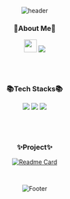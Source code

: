 <div align="center">

![header](https://capsule-render.vercel.app/api?type=waving&color=timeGradient&height=270&section=header&text=Ahn%20JuWon&fontSize=50&fontAlign=50&desc=Backend%20Developer&descSize=30&descAlign=50&descAlignY=30&animation=fadeIn)

### 🎈About Me🎈
[<img src="https://img.shields.io/badge/Notion-000000?style=flat&logo=Notion&logoColor=white" height=30px>](https://pickle-kiss-922.notion.site/Backend-Developer-7f49a753f36f4887ab64997991874)   <a href="https://reese5959.tistory.com/"><img src="https://img.shields.io/badge/blog-000000?style=for-the-badge&logo=Tistory&logoColor=white&link=https://reese5959.tistory.com/"></a>

</br></br>

### 📚Tech Stacks📚
<img src="https://img.shields.io/badge/java-007396?style=for-the-badge&logo=java&logoColor=white">  <img  src="https://img.shields.io/badge/springboot-6DB33F?style=for-the-badge&logo=springboot&logoColor=white"> <img src="https://img.shields.io/badge/mysql-4479A1?style=for-the-badge&logo=mysql&logoColor=white">  
</br></br></br>

### ✨Project✨
[![Readme Card](https://github-readme-stats.vercel.app/api/pin/?username=zzuub&repo=Kurly_Server&theme=ayu-mirage&layout=compact)](https://github.com/Kurvey/Server.git)  

</br>

![Footer](https://capsule-render.vercel.app/api?type=waving&color=timeGradient&height=120&section=footer)

</div>
